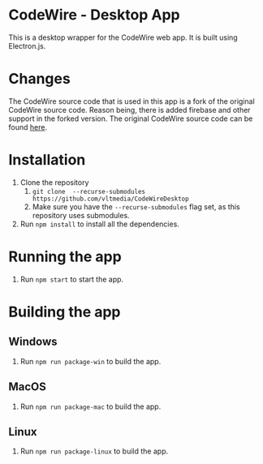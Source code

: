 # CodeWire - Desktop App
This is a desktop wrapper for the CodeWire web app. It is built using Electron.js.

# Changes
The CodeWire source code that is used in this app is a fork of the original CodeWire source code. Reason being, there is added firebase and other support in the forked version. The original CodeWire source code can be found [here](https://github.com/ayushk7/CodeWire).

# Installation
1. Clone the repository
   1. `git clone  --recurse-submodules https://github.com/vltmedia/CodeWireDesktop`
   2. Make sure you have the `--recurse-submodules` flag set, as this repository uses submodules.
2. Run `npm install` to install all the dependencies.

# Running the app
1. Run `npm start` to start the app.

# Building the app
## Windows
1. Run `npm run package-win` to build the app.
## MacOS
1. Run `npm run package-mac` to build the app.
## Linux
1. Run `npm run package-linux` to build the app.